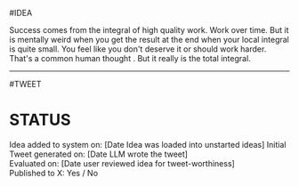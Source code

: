 #IDEA 

Success comes from the integral of high quality work. Work over time. But it is mentally weird when you get the result at the end when your local integral is quite small. You feel like you don't deserve it or should work harder. That's a common human thought . But it really is the total integral.

---

#TWEET

# STATUS

Idea added to system on: [Date Idea was loaded into unstarted ideas]
Initial Tweet generated on: [Date LLM wrote the tweet]  
Evaluated on: [Date user reviewed idea for tweet-worthiness]  
Published to X: Yes / No